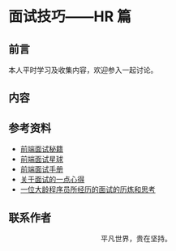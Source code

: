 # 面试技巧——HR 篇

## 前言

本人平时学习及收集内容，欢迎参入一起讨论。

## 内容

## 参考资料

- [前端面试秘籍](https://github.com/yisainan/web-interview)
- [前端面试星球](https://github.com/lgwebdream/FE-Interview)
- [前端面试手册](https://github.com/elecrabbit/front-end-interview)
- [关于面试的一点心得](https://mp.weixin.qq.com/s/LBSTpeWDvJ56iYpkCo6Ecw)
- [一位大龄程序员所经历的面试的历炼和思考](https://www.cnblogs.com/lovesqcc/p/14354921.html)
## 联系作者

<div align="center">
    <p>
        平凡世界，贵在坚持。
    </p>
    <img :src="$withBase('/about/contact.png')" />
</div>
